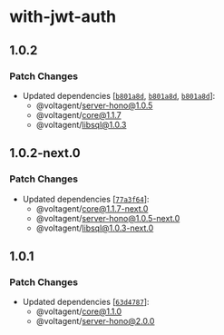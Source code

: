 # with-jwt-auth

## 1.0.2

### Patch Changes

- Updated dependencies [[`b801a8d`](https://github.com/VoltAgent/voltagent/commit/b801a8da47da5cad15b8637635f83acab5e0d6fc), [`b801a8d`](https://github.com/VoltAgent/voltagent/commit/b801a8da47da5cad15b8637635f83acab5e0d6fc), [`b801a8d`](https://github.com/VoltAgent/voltagent/commit/b801a8da47da5cad15b8637635f83acab5e0d6fc)]:
  - @voltagent/server-hono@1.0.5
  - @voltagent/core@1.1.7
  - @voltagent/libsql@1.0.3

## 1.0.2-next.0

### Patch Changes

- Updated dependencies [[`77a3f64`](https://github.com/VoltAgent/voltagent/commit/77a3f64dea6e8a06fbbd72878711efa9ceb90bc3)]:
  - @voltagent/core@1.1.7-next.0
  - @voltagent/server-hono@1.0.5-next.0
  - @voltagent/libsql@1.0.3-next.0

## 1.0.1

### Patch Changes

- Updated dependencies [[`63d4787`](https://github.com/VoltAgent/voltagent/commit/63d4787bd92135fa2d6edffb3b610889ddc0e3f5)]:
  - @voltagent/core@1.1.0
  - @voltagent/server-hono@2.0.0
